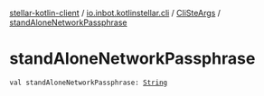[stellar-kotlin-client](../../index.md) / [io.inbot.kotlinstellar.cli](../index.md) / [CliSteArgs](index.md) / [standAloneNetworkPassphrase](./stand-alone-network-passphrase.md)

# standAloneNetworkPassphrase

`val standAloneNetworkPassphrase: `[`String`](https://kotlinlang.org/api/latest/jvm/stdlib/kotlin/-string/index.html)